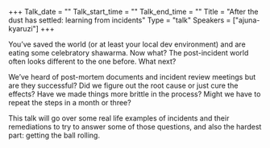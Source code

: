 +++
Talk_date = ""
Talk_start_time = ""
Talk_end_time = ""
Title = "After the dust has settled: learning from incidents"
Type = "talk"
Speakers = ["ajuna-kyaruzi"]
+++

You’ve saved the world (or at least your local dev environment) and are eating some celebratory shawarma. Now what? The post-incident world often looks different to the one before. What next?

We’ve heard of post-mortem documents and incident review meetings but are they successful? Did we figure out the root cause or just cure the effects? Have we made things more brittle in the process? Might we  have to repeat the steps in a month or three? 

This talk will go over some real life examples of incidents and their remediations to try to answer some of those questions, and also the hardest part: getting the ball rolling. 
